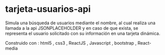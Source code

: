 # tarjeta-usuarios-api
Simula una búsqueda de usuarios mediante el nombre, al cual realiza una llamada a la api JSONPLACEHOLDER y en caso de que exista, se representa el usuario solicitado con su información en una tarjeta dinámica. 

Construido con :
html5 , css3 , ReactJS , Javascript , bootstrap , React-media
